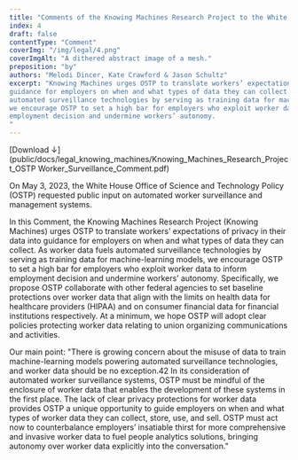 ```yaml
---
title: "Comments of the Knowing Machines Research Project to the White House Office of Science and Technology Policy on Automated Worker Surveillance and Management"
index: 4
draft: false
contentType: "Comment"
coverImg: "/img/legal/4.png"
coverImgAlt: "A dithered abstract image of a mesh."
preposition: "by"
authors: "Melodi Dincer, Kate Crawford & Jason Schultz"
excerpt: "Knowing Machines urges OSTP to translate workers’ expectations of privacy in their data into
guidance for employers on when and what types of data they can collect. As worker data fuels
automated surveillance technologies by serving as training data for machine-learning models,
we encourage OSTP to set a high bar for employers who exploit worker data to inform
employment decision and undermine workers’ autonomy.
"
---
```


[Download ↓](public/docs/legal_knowing_machines/Knowing_Machines_Research_Project_OSTP Worker_Surveillance_Comment.pdf)
		
On May 3, 2023, the White House Office of Science and Technology Policy (OSTP) requested public input on automated worker surveillance and management systems.

In this Comment, the Knowing Machines Research Project (Knowing Machines) urges OSTP to translate workers’ expectations of privacy in their data into guidance for employers on when and what types of data they can collect. As worker data fuels automated surveillance technologies by serving as training data for machine-learning models, we encourage OSTP to set a high bar for employers who exploit worker data to inform employment decision and undermine workers’ autonomy. Specifically, we propose OSTP collaborate with other federal agencies to set baseline protections over worker data that align with the limits on health data for healthcare providers (HIPAA) and on consumer financial data for financial institutions respectively. At a minimum, we hope OSTP will adopt clear policies protecting worker data relating to union organizing communications and activities.

Our main point: "There is growing concern about the misuse of data to train machine-learning models powering automated surveillance technologies, and worker data should be no exception.42 In its consideration of automated worker surveillance systems, OSTP must be mindful of the enclosure of worker data that enables the development of these systems in the first place. The lack of clear privacy protections for worker data provides OSTP a unique opportunity to guide employers on when and what types of worker data they can collect, store, use, and sell. OSTP must act now to counterbalance employers’ insatiable thirst for more comprehensive and invasive worker data to fuel people analytics solutions, bringing autonomy over worker data explicitly into the conversation." 